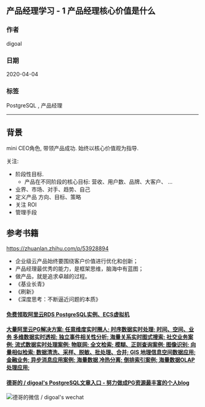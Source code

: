 ## 产品经理学习 - 1 产品经理核心价值是什么  
          
### 作者          
digoal          
          
### 日期          
2020-04-04          
          
### 标签          
PostgreSQL , 产品经理    
          
----          
          
## 背景         
mini CEO角色, 带领产品成功. 始终以核心价值观为指导.    
  
关注:  
- 阶段性目标.   
    - 产品在不同阶段的核心目标: 营收、用户数、品牌、大客户、 ...  
- 业界、市场、对手、趋势、自己   
- 定义产品 方向、目标、策略   
- 关注 ROI   
- 管理手段   
  
## 参考书籍  
https://zhuanlan.zhihu.com/p/53928894  
  
- 企业级云产品始终要围绕客户价值进行优化和创新；  
- 产品经理最优秀的能力，是框架思维，脑海中有蓝图；  
- 做产品，就是追求卓越的过程。  
- 《基业长青》  
- 《刷新》  
- 《深度思考：不断逼近问题的本质》  
  
  
  
  
  
  
  
  
  
  
  
  
  
  
  
  
  
  
#### [免费领取阿里云RDS PostgreSQL实例、ECS虚拟机](https://www.aliyun.com/database/postgresqlactivity "57258f76c37864c6e6d23383d05714ea")
  
  
#### [大量阿里云PG解决方案: 任意维度实时圈人; 时序数据实时处理; 时间、空间、业务 多维数据实时透视; 独立事件相关性分析; 海量关系实时图式搜索; 社交业务案例; 流式数据实时处理案例; 物联网; 全文检索; 模糊、正则查询案例; 图像识别; 向量相似检索; 数据清洗、采样、脱敏、批处理、合并; GIS 地理信息空间数据应用; 金融业务; 异步消息应用案例; 海量数据 冷热分离; 倒排索引案例; 海量数据OLAP处理应用;](https://yq.aliyun.com/topic/118 "40cff096e9ed7122c512b35d8561d9c8")
  
  
#### [德哥的 / digoal's PostgreSQL文章入口 - 努力做成PG资源最丰富的个人blog](https://github.com/digoal/blog/blob/master/README.md "22709685feb7cab07d30f30387f0a9ae")
  
  
![德哥的微信 / digoal's wechat](../pic/digoal_weixin.jpg "f7ad92eeba24523fd47a6e1a0e691b59")
  
